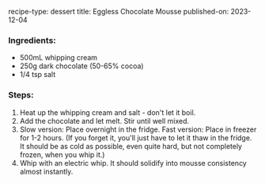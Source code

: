 recipe-type: dessert
title: Eggless Chocolate Mousse
published-on: 2023-12-04

### Ingredients:

- 500mL whipping cream
- 250g dark chocolate (50-65% cocoa)
- 1/4 tsp salt

### Steps:

1. Heat up the whipping cream and salt - don't let it boil.
1. Add the chocolate and let melt. Stir until well mixed.
1. Slow version: Place overnight in the fridge. Fast version: Place in freezer for 1-2 hours. (If you forget it, you'll just have to let it thaw in the fridge. It should be as cold as possible, even quite hard, but not completely frozen, when you whip it.)
1. Whip with an electric whip. It should solidify into mousse consistency almost instantly.
